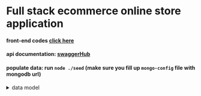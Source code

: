 # Full stack ecommerce online store application



#### front-end codes [click here](https://github.com/katalon-studio-samples/Ecommerce-Reactjs)

#### api documentation:  [swaggerHub](http://54.225.144.144:4000/api-docs/)

#### populate data: run  `node ./seed` (make sure you fill up `mongo-config` file with mongodb url)



<details>
 <summary>data model</summary>
 <p>
   
![react-native-store relational model diagram](https://user-images.githubusercontent.com/38830527/92665263-1c4cb880-f2d4-11ea-85a4-201c41517123.png)
   
</p>
</details>
